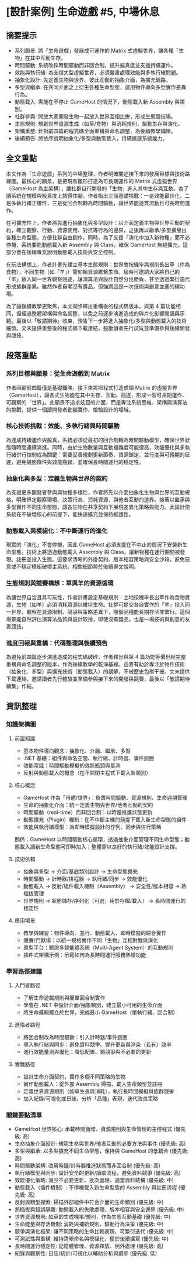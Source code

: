 # [設計案例] 生命遊戲 #5, 中場休息

## 摘要提示
- 系列願景: 將「生命遊戲」發展成可運作的 Matrix 式虛擬世界，讓各種「生物」在其中互動生存。
- 時間驅動: 系統改採時間驅動而非回合制，提升擬真度並支援持續運作。
- 效能與執行緒: 為支撐大型虛擬世界，必須嚴肅處理效能與多執行緒問題。
- 抽象化設計: 先定義生物與世界、彼此互動的抽象介面，為擴充鋪路。
- 多型與繼承: 在共同介面之上衍生各種生命型態，運用物件導向多型實作差異行為。
- 動態載入: 需能在不停止 GameHost 的情況下，動態載入新 Assembly 與類別。
- 社群參與: 開放大家開發生物一起放入世界互相比拚，形成生態競技場。
- 生態規則: 規劃世界資源生成（如草/食物）與消耗規則，驅動生存與演化。
- 架構重整: 針對前四篇的程式碼全面重構與命名調整，為後續教學鋪陳。
- 後續預告: 將依序說明抽象化/多型與動態載入，持續擴展系統能力。

## 全文重點
本文作為「生命遊戲」系列的中場整理，作者明確闡述接下來的發展目標與技術路線圖。最核心的願景，是把現有雛形打造為可長期運作的 Matrix 式虛擬世界（GameHost 為主架構），讓社群自行開發的「生物」進入其中生存與互動。為了讓系統在規模與擬真度上站得住腳，作者指出三個基礎挑戰：一是效能最佳化，二是多執行緒正確性，三是從回合制轉為時間驅動，讓世界能連貫流動且可長時間運作。

在可擴充性上，作者將先進行抽象化與多型設計：以介面定義生物與世界互動的契約，確立觀察、行動、資源使用、對抗等行為的邊界，之後再以繼承/多型擴展出各種生命型態，方便社群自由創作。同時，為了支援「演化中加入新物種」而不必停機，系統要能動態載入新 Assembly 與 Class，確保 GameHost 無縫擴充。這部分會在後續專文說明動態載入技術與安全控制。

在玩法構想上，作者計畫先建立基本生態規則：世界會按機率與規則長出草（作為食物），不同生物（如「羊」）需仰賴資源維繫生命。屆時可邀請大家將自己的「羊」放入同一世界觀察競逐，讓演算法與設計自然分出勝負，甚至透過繁衍迭代形成族群差異。雖然作者自嘲沒有獎品，但強調這是一次技術與創意並進的練功場。

為了讓後續教學更聚焦，本文同步釋出重構後的程式碼版本。與第 4 篇功能相同，但經過整體架構與命名調整，以免之前逐步演進造成的碎片化影響閱讀與示範。最後以「敬請期待」收束，預告下一步將進入抽象化/多型與動態載入的技術細節。文末提供重整後的程式碼下載連結，鼓勵讀者先行試玩並準備參與後續開發與競技。

## 段落重點
### 系列目標與願景：從生命遊戲到 Matrix
作者回顧前四篇僅是基礎鋪陳，接下來將把程式打造成類 Matrix 的虛擬世界（GameHost），讓各式生物能在其中生存、互動、競逐，形成一個可長期運作、可觀察的「世界」。此願景不追求炫目的介面，而是專注系統思維、架構與演算法的挑戰，提供一個讓開發者動腦實作、檢驗設計的場域。

### 核心技術挑戰：效能、多執行緒與時間驅動
為達成持續運作與擬真，系統必須從最初的回合制轉為時間驅動模型，確保世界狀態隨時間連續演進。同時，由於生物數量與互動複雜度可能很高，效能優化與多執行緒併行控制成為關鍵：需要妥善規劃更新節奏、資源鎖定、並行度與可預期的延遲，避免競態條件與效能瓶頸，並確保長時間運行的穩定性。

### 抽象化與多型：定義生物與世界的契約
為支援更多開發者參與與物種多樣性，作者將先以介面抽象化生物與世界的互動規格，明確界定觀察環境、決策行為、消耗資源、與他者互動的邊界。接著以繼承與多型實作不同生命型態，讓各生物在共享契約下展現差異化策略與能力。此設計使系統在不破壞核心的前提下，能快速擴充並保持維護性。

### 動態載入與模組化：不中斷運行的進化
現實的「演化」不會停機，因此 GameHost 必須支援在不中止的情況下安裝新生命型態。技術上將透過動態載入 Assembly 與 Class，讓新物種在運行期間被發現、註冊並投入生態。這要求清晰的外掛契約、版本相容策略與安全沙箱，避免惡意或不穩定模組破壞主系統。相關細節將於後續專文說明。

### 生態規則與競賽構想：草與羊的資源循環
為讓世界自洽且具可玩性，作者計畫設定基礎規則：土地按機率長出草作為食物資源，生物（如羊）必須消耗資源以維持生命。社群可提交各自實作的「羊」投入同一世界，觀察在資源限制、競爭與策略差異下，哪個品種能長期存活並繁衍。這個場景能自然評估演算法品質與設計取捨，即使沒有獎品，也是一場技術與創意的友善競技。

### 進度回報與重構：代碼整理與後續預告
為避免前四篇逐步演進造成的程式碼破碎，作者釋出與第 4 篇功能等價但經完整重構與命名調整的版本，作為後續教學的乾淨基線。這將有助於專注於物件技術（抽象化、多型）與擴充技術（動態載入）的講解，不被歷史包袱干擾。文末提供下載連結，邀請讀者先行體驗並準備參與接下來的開發與競賽，最後以「敬請期待續集」作結。

## 資訊整理

### 知識架構圖
1. 前置知識
   - 基本物件導向觀念：抽象化、介面、繼承、多型
   - .NET 基礎：組件與命名空間、執行緒、計時器、事件迴圈
   - 效能常識：時間驅動模擬的效能瓶頸與量測
   - 反射與動態載入的概念（在不關閉主程式下載入新類別）

2. 核心概念
   - GameHost 作為「母體/世界」：負責時間驅動、資源規則、生命週期管理
   - 生命的抽象化介面：統一定義生物與世界/他者互動的契約
   - 時間驅動（real-time）而非回合制：以時鐘推進狀態更新
   - 動態擴充（Plugin）機制：在不中斷主機的前提下載入新生命型態的組件
   - 效能與執行緒模型：為即時模擬設計的佇列、同步與併行策略

   關係：GameHost 以時間驅動核心循環，透過抽象介面管理不同生命型態；動態載入讓新生命型態可即時加入；整體需以良好的執行緒/效能設計支撐。

3. 技術依賴
   - 抽象與多型 → 介面/基底類別設計 → 生命型態擴充
   - 時間驅動 → 計時器/排程器 → 執行緒/同步 → 效能優化
   - 動態載入 → 反射/組件載入機制（Assembly） → 安全性/版本相容 → 熱插拔管理
   - 世界規則 → 狀態儲存/序列化（可選，用於存檔/載入） → 長時間運行的穩定性

4. 應用場景
   - 教學與練習：物件導向、並行、動態載入、即時模擬的綜合實作
   - 競賽/鬥獸場：以統一規格實作不同「生物」互相對戰與演化
   - 原型平台：驗證多智能體系統（Multi-Agent System）的互動規則
   - 插件式架構示例：示範如何為長時間運行服務熱增功能

### 學習路徑建議
1. 入門者路徑
   - 了解生命遊戲規則與簡單回合制實作
   - 學會在 .NET 中設計介面/抽象類別，建立最小可用的生命介面
   - 將生命邏輯獨立於世界，完成最小 GameHost（單執行緒、回合制）

2. 進階者路徑
   - 將回合制改為時間驅動：引入計時器/事件迴圈
   - 導入執行緒與同步：避免資料競爭、提升更新與渲染（若有）效率
   - 進行效能量測與優化：降低配置、鎖競爭與不必要的更新

3. 實戰路徑
   - 設計生命介面契約，實作多個不同策略的生物
   - 實作動態載入：從外部 Assembly 掃描、載入生命類型並註冊
   - 定義世界資源規則（如草生長與消耗），執行長時間模擬與族群競爭
   - 加入紀錄/可視化或日誌，分析「品種」表現，迭代改良策略

### 關鍵要點清單
- GameHost 世界核心: 承載時間循環、資源規則與生命管理的主控程式 (優先級: 高)
- 生命抽象介面設計: 規範生命與世界/他者互動的必要方法與事件 (優先級: 高)
- 多型與繼承: 以多型擴充不同生命型態，保持與 GameHost 的低耦合 (優先級: 高)
- 時間驅動架構: 改用時鐘/計時器推進狀態而非回合制 (優先級: 高)
- 執行緒模型與同步: 設計安全的更新/讀取流程，避免資料競爭 (優先級: 高)
- 效能優化策略: 減少不必要更新、批次處理、適當資料結構 (優先級: 中)
- 動態載入（插件機制）: 不停機載入新生命型態的 Assembly 與註冊流程 (優先級: 高)
- 反射與類型探索: 掃描外部組件中符合介面的生命類別 (優先級: 中)
- 熱插拔與錯誤隔離: 動態載入的失敗處理、版本相容與安全邊界 (優先級: 中)
- 世界資源規則: 如草的生成機率/規則，作為生態互動基礎 (優先級: 中)
- 生命能量與存活機制: 消耗與補給規則，驅動行為決策 (優先級: 中)
- 競爭與演化框架: 讓不同策略的生命比較表現、可繁衍迭代 (優先級: 中)
- 可測試性與重構: 維持清晰命名與模組化，便於後續擴寫 (優先級: 中)
- 長時間運行穩定性: 記憶體管理、資源釋放、例外處理 (優先級: 高)
- 紀錄與觀察性: 日誌/統計/可視化以輔助分析與調參 (優先級: 低)